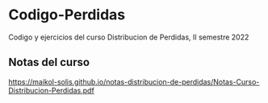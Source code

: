 # Codigo-Perdidas
Codigo y ejercicios del curso Distribucion de Perdidas, II semestre 2022

## Notas del curso
https://maikol-solis.github.io/notas-distribucion-de-perdidas/Notas-Curso-Distribucion-Perdidas.pdf
